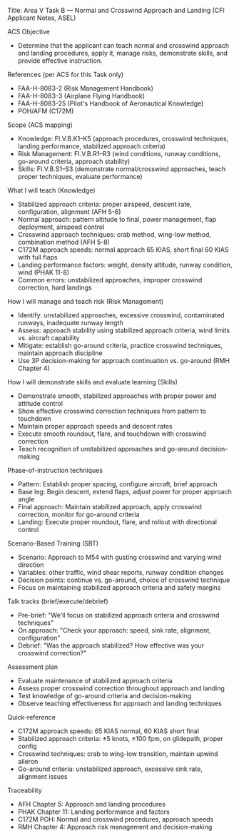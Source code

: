 Title: Area V Task B — Normal and Crosswind Approach and Landing (CFI Applicant Notes, ASEL)

ACS Objective
- Determine that the applicant can teach normal and crosswind approach and landing procedures, apply it, manage risks, demonstrate skills, and provide effective instruction.

References (per ACS for this Task only)
- FAA-H-8083-2 (Risk Management Handbook)
- FAA-H-8083-3 (Airplane Flying Handbook)
- FAA-H-8083-25 (Pilot's Handbook of Aeronautical Knowledge)
- POH/AFM (C172M)

Scope (ACS mapping)
- Knowledge: FI.V.B.K1–K5 (approach procedures, crosswind techniques, landing performance, stabilized approach criteria)
- Risk Management: FI.V.B.R1–R3 (wind conditions, runway conditions, go-around criteria, approach stability)
- Skills: FI.V.B.S1–S3 (demonstrate normal/crosswind approaches, teach proper techniques, evaluate performance)

What I will teach (Knowledge)
- Stabilized approach criteria: proper airspeed, descent rate, configuration, alignment (AFH 5-6)
- Normal approach: pattern altitude to final, power management, flap deployment, airspeed control
- Crosswind approach techniques: crab method, wing-low method, combination method (AFH 5-8)
- C172M approach speeds: normal approach 65 KIAS, short final 60 KIAS with full flaps
- Landing performance factors: weight, density altitude, runway condition, wind (PHAK 11-8)
- Common errors: unstabilized approaches, improper crosswind correction, hard landings

How I will manage and teach risk (Risk Management)
- Identify: unstabilized approaches, excessive crosswind, contaminated runways, inadequate runway length
- Assess: approach stability using stabilized approach criteria, wind limits vs. aircraft capability
- Mitigate: establish go-around criteria, practice crosswind techniques, maintain approach discipline
- Use 3P decision-making for approach continuation vs. go-around (RMH Chapter 4)

How I will demonstrate skills and evaluate learning (Skills)
- Demonstrate smooth, stabilized approaches with proper power and attitude control
- Show effective crosswind correction techniques from pattern to touchdown
- Maintain proper approach speeds and descent rates
- Execute smooth roundout, flare, and touchdown with crosswind correction
- Teach recognition of unstabilized approaches and go-around decision-making

Phase-of-instruction techniques
- Pattern: Establish proper spacing, configure aircraft, brief approach
- Base leg: Begin descent, extend flaps, adjust power for proper approach angle
- Final approach: Maintain stabilized approach, apply crosswind correction, monitor for go-around criteria
- Landing: Execute proper roundout, flare, and rollout with directional control

Scenario-Based Training (SBT)
- Scenario: Approach to M54 with gusting crosswind and varying wind direction
- Variables: other traffic, wind shear reports, runway condition changes
- Decision points: continue vs. go-around, choice of crosswind technique
- Focus on maintaining stabilized approach criteria and safety margins

Talk tracks (brief/execute/debrief)
- Pre-brief: "We'll focus on stabilized approach criteria and crosswind techniques"
- On approach: "Check your approach: speed, sink rate, alignment, configuration"
- Debrief: "Was the approach stabilized? How effective was your crosswind correction?"

Assessment plan
- Evaluate maintenance of stabilized approach criteria
- Assess proper crosswind correction throughout approach and landing
- Test knowledge of go-around criteria and decision-making
- Observe teaching effectiveness for approach and landing techniques

Quick-reference
- C172M approach speeds: 65 KIAS normal, 60 KIAS short final
- Stabilized approach criteria: ±5 knots, ±100 fpm, on glidepath, proper config
- Crosswind techniques: crab to wing-low transition, maintain upwind aileron
- Go-around criteria: unstabilized approach, excessive sink rate, alignment issues

Traceability
- AFH Chapter 5: Approach and landing procedures
- PHAK Chapter 11: Landing performance and factors
- C172M POH: Normal and crosswind procedures, approach speeds
- RMH Chapter 4: Approach risk management and decision-making